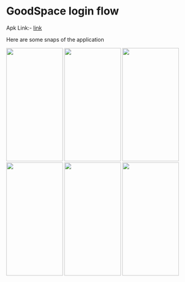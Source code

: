 # GoodSpace login flow

Apk Link:- [link](https://drive.google.com/file/d/12TR2J7TtyRzzgjtXJbE03D9UIHfJzqjr/view?usp=sharing) 


Here are some snaps of the application


<image src="https://github.com/Priyanshu078/GoodSpace-loginflow/assets/66347715/dc434e2f-c7ae-41c8-a989-3aa8c7ad359d" width="150" height="300" >
<image src="https://github.com/Priyanshu078/GoodSpace-loginflow/assets/66347715/cad54c09-052e-40a5-a997-975b830916e6" width="150" height="300" >
<image src="https://github.com/Priyanshu078/GoodSpace-loginflow/assets/66347715/b6fc2126-8676-4a89-b7a0-69ecfae5f93c" width="150" height="300" >
<image src="https://github.com/Priyanshu078/GoodSpace-loginflow/assets/66347715/14307f71-e563-4b7f-91a5-ce98f01f00e6" width="150" height="300" >
<image src="https://github.com/Priyanshu078/GoodSpace-loginflow/assets/66347715/116746de-ee55-4fc6-916a-5c5766b1891d" width="150" height="300" >
<image src="https://github.com/Priyanshu078/GoodSpace-loginflow/assets/66347715/7bff3757-caec-45fd-b5ac-2eee9a2b0349" width="150" height="300" >

